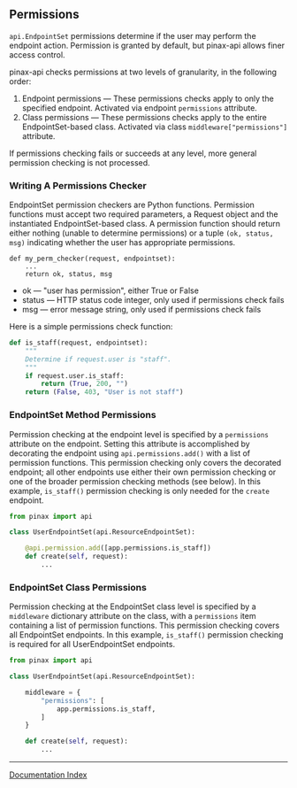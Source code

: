 ## Permissions

`api.EndpointSet` permissions determine if the user may perform the endpoint action. Permission is granted by default, but pinax-api allows finer access control.

pinax-api checks permissions at two levels of granularity, in the following order:

1. Endpoint permissions — These permissions checks apply to only the specified endpoint. Activated via endpoint `permissions` attribute.
2. Class permissions — These permissions checks apply to the entire EndpointSet-based class. Activated via class `middleware["permissions"]` attribute.

If permissions checking fails or succeeds at any level, more general permission checking is not processed.

### Writing A Permissions Checker

EndpointSet permission checkers are Python functions. Permission functions must accept two required parameters, a Request object and the instantiated EndpointSet-based class. A permission function should return either nothing (unable to determine permissions) or a tuple `(ok, status, msg)` indicating whether the user has appropriate permissions.

```
def my_perm_checker(request, endpointset):
    ...
    return ok, status, msg
```

* ok — "user has permission", either True or False
* status — HTTP status code integer, only used if permissions check fails
* msg — error message string, only used if permissions check fails

Here is a simple permissions check function:

```python
def is_staff(request, endpointset):
    """
    Determine if request.user is "staff".
    """
    if request.user.is_staff:
        return (True, 200, "")
    return (False, 403, "User is not staff")
```

### EndpointSet Method Permissions

Permission checking at the endpoint level is specified by a `permissions` attribute on the endpoint. Setting this attribute is accomplished by decorating the endpoint using `api.permissions.add()` with a list of permission functions. This permission checking only covers the decorated endpoint; all other endpoints use either their own permission checking or one of the broader permission checking methods (see below). In this example, `is_staff()` permission checking is only needed for the `create` endpoint.

```python
from pinax import api

class UserEndpointSet(api.ResourceEndpointSet):

    @api.permission.add([app.permissions.is_staff])
    def create(self, request):
        ...
```

### EndpointSet Class Permissions

Permission checking at the EndpointSet class level is specified by a `middleware` dictionary attribute on the class, with a `permissions` item containing a list of permission functions. This permission checking covers all EndpointSet endpoints. In this example, `is_staff()` permission checking is required for all UserEndpointSet endpoints.

```python
from pinax import api

class UserEndpointSet(api.ResourceEndpointSet):

    middleware = {
        "permissions": [
            app.permissions.is_staff,
        ]
    }

    def create(self, request):
        ...
```

***
[Documentation Index](index.md)
